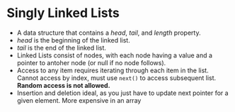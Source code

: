 # Singly Linked Lists
* A data structure that contains a *head*, *tail*, and *length* property.
* *head* is the beginning of the linked list.
* *tail* is the end of the linked list.
* Linked Lists consist of nodes, with each node having a value and a pointer to antoher node (or null if no node follows).
* Access to any item requires iterating through each item in the list. Cannot access by index, must use `next()` to access subsequent list. **Random access is not allowed.**
* Insertion and deletion ideal, as you just have to update next pointer for a given element. More expensive in an array



